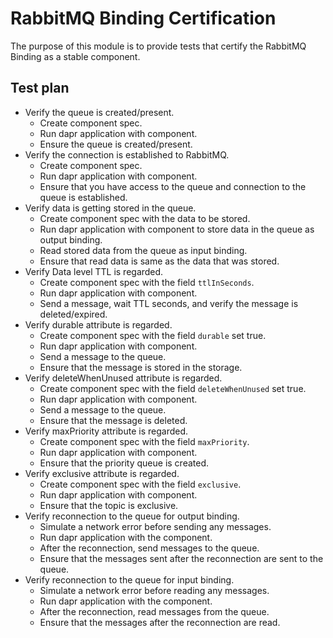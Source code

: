 # RabbitMQ Binding Certification

The purpose of this module is to provide tests that certify the RabbitMQ Binding as a stable component.

## Test plan

* Verify the queue is created/present.
    * Create component spec.
    * Run dapr application with component.
    * Ensure the queue is created/present.
* Verify the connection is established to RabbitMQ.
    * Create component spec.
    * Run dapr application with component.
    * Ensure that you have access to the queue and connection to the queue is established.
* Verify data is getting stored in the queue.
    * Create component spec with the data to be stored.
    * Run dapr application with component to store data in the queue as output binding.
    * Read stored data from the queue as input binding.
    * Ensure that read data is same as the data that was stored.
* Verify Data level TTL is regarded.
    * Create component spec with the field `ttlInSeconds`.
    * Run dapr application with component.
    * Send a message, wait TTL seconds, and verify the message is deleted/expired.
* Verify durable attribute is regarded.
    * Create component spec with the field `durable` set true.
    * Run dapr application with component.
    * Send a message to the queue.
    * Ensure that the message is stored in the storage.
* Verify deleteWhenUnused attribute is regarded.
    * Create component spec with the field `deleteWhenUnused` set true.
    * Run dapr application with component.
    * Send a message to the queue.
    * Ensure that the message is deleted.
* Verify maxPriority attribute is regarded.
    * Create component spec with the field `maxPriority`.
    * Run dapr application with component.
    * Ensure that the priority queue is created.
* Verify exclusive attribute is regarded.
    * Create component spec with the field `exclusive`.
    * Run dapr application with component.
    * Ensure that the topic is exclusive.
* Verify reconnection to the queue for output binding.
    * Simulate a network error before sending any messages.
    * Run dapr application with the component.
    * After the reconnection, send messages to the queue.
    * Ensure that the messages sent after the reconnection are sent to the queue.
* Verify reconnection to the queue for input binding.
    * Simulate a network error before reading any messages.
    * Run dapr application with the component.
    * After the reconnection, read messages from the queue.
    * Ensure that the messages after the reconnection are read.
